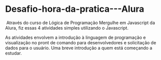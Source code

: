 # Desafio-hora-da-pratica---Alura
 Através do curso de Lógica de Programação Mergulhe em Javascript da Alura, fiz essas 4 atividades simples utilizando o Javascript.

As atividades envolvem a introdução à linguagem de programação e visualização no pront de comando para desenvolvedores e solicitação de dados para o usuário. Uma breve introdução a quem está começando a estudar.
